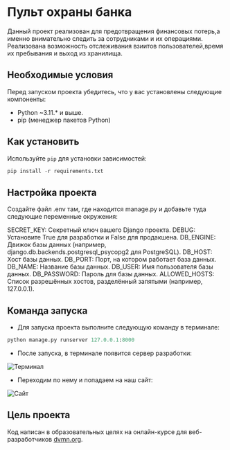﻿# Пульт охраны банка

Данный проект реализован для предотвращения финансовых потерь,а именно внимательно следить за сотрудниками и их операциями.
Реализована возможность отслеживания взиитов пользователей,время их пребывания и выход из хранилища.


## Необходимые условия

Перед запуском проекта убедитесь, что у вас установлены следующие компоненты:

- Python ~3.11.* и выше.
- pip (менеджер пакетов Python)

## Как установить

Используйте `pip` для установки зависимостей:
```python
pip install -r requirements.txt
```

## Настройка проекта

Создайте файл .env там, где находится manage.py и добавьте туда следующие переменные окружения:

SECRET_KEY: Секретный ключ вашего Django проекта.
DEBUG: Установите True для разработки и False для продакшена.
DB_ENGINE: Движок базы данных (например, django.db.backends.postgresql_psycopg2 для PostgreSQL).
DB_HOST: Хост базы данных.
DB_PORT: Порт, на котором работает база данных.
DB_NAME: Название базы данных.
DB_USER: Имя пользователя базы данных.
DB_PASSWORD: Пароль для базы данных.
ALLOWED_HOSTS: Список разрешённых хостов, разделённый запятыми (например, 127.0.0.1).

## Команда запуска

- Для запуска проекта выполните следующую команду в терминале:

```python
python manage.py runserver 127.0.0.1:8000
```

- После запуска, в терминале появится сервер разработки:

![Терминал](https://i.postimg.cc/Zq38ck6Q/image.jpg)

- Переходим по нему и попадаем на наш сайт:

![Сайт](https://i.postimg.cc/c4grYRR9/image.jpg)


## Цель проекта

Код написан в образовательных целях на онлайн-курсе для веб-разработчиков [dvmn.org](https://dvmn.org/).
